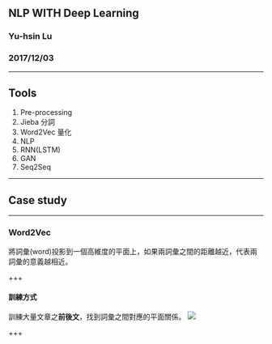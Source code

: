 ## NLP WITH Deep Learning
### Yu-hsin Lu
### 2017/12/03

---

## Tools
1. Pre-processing
 1. Jieba 分詞
 1. Word2Vec 量化
1. NLP
 1. RNN(LSTM)
 1. GAN
 1. Seq2Seq

---

## Case study

---

### Word2Vec
將詞彙(word)投影到一個高維度的平面上，如果兩詞彙之間的距離越近，代表兩詞彙的意義越相近。

+++

#### 訓練方式
訓練大量文章之**前後文**，找到詞彙之間對應的平面關係。
![](http://mccormickml.com/assets/word2vec/training_data.png)

+++


